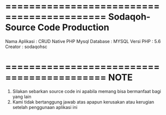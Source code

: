 ===========================================
	   Sodaqoh-Source Code Production
===========================================

Nama Aplikasi 		: CRUD Native PHP Mysql
Database			: MYSQL
Versi PHP			: 5.6
Creator				: sodaqohsc

===========================================
				   NOTE
===========================================
1. Silakan sebarkan source code ini apabila
	memang bisa bermanfaat bagi yang lain
2. Kami tidak bertanggung jawab atas apapun
	kerusakan atau kerugian setelah penggunaan 
	aplikasi ini
